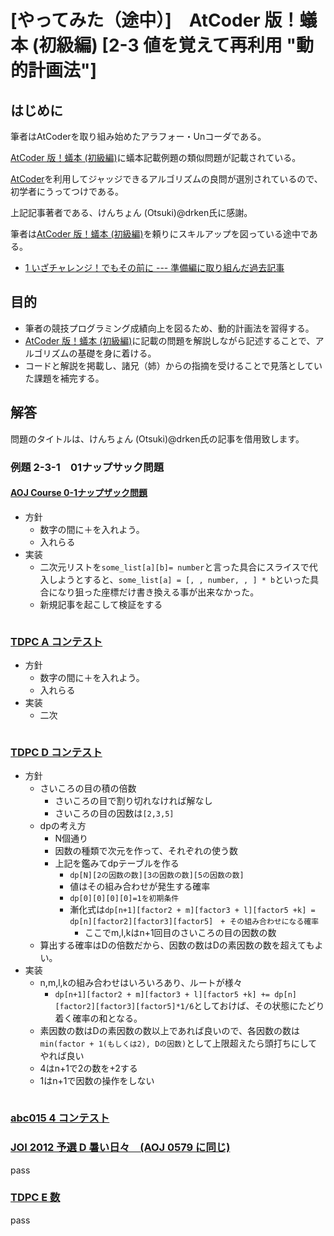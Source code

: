 # [やってみた（途中）]　AtCoder 版！蟻本 (初級編) [2-3 値を覚えて再利用 "動的計画法"]

## はじめに

筆者はAtCoderを取り組み始めたアラフォー・Unコーダである。

[AtCoder 版！蟻本 (初級編)](https://qiita.com/drken/items/e77685614f3c6bf86f44)に蟻本記載例題の類似問題が記載されている。

[AtCoder](https://atcoder.jp/?lang=ja)を利用してジャッジできるアルゴリズムの良問が選別されているので、初学者にうってつけである。

上記記事著者である、けんちょん (Otsuki)@drken氏に感謝。

筆者は[AtCoder 版！蟻本 (初級編)](https://qiita.com/drken/items/e77685614f3c6bf86f44)を頼りにスキルアップを図っている途中である。
* [1 いざチャレンジ！でもその前に --- 準備編に取り組んだ過去記事](https://qiita.com/tagtagtag/items/eaa0655d26cdcbd5202e)


## 目的

* 筆者の競技プログラミング成績向上を図るため、動的計画法を習得する。
* [AtCoder 版！蟻本 (初級編)](https://qiita.com/drken/items/e77685614f3c6bf86f44)に記載の問題を解説しながら記述することで、アルゴリズムの基礎を身に着ける。
* コードと解説を掲載し、諸兄（姉）からの指摘を受けることで見落としていた課題を補完する。

## 解答

問題のタイトルは、けんちょん (Otsuki)@drken氏の記事を借用致します。

### 例題 2-3-1　01ナップサック問題

#### [AOJ Course 0-1ナップザック問題](http://judge.u-aizu.ac.jp/onlinejudge/description.jsp?id=DPL_1_B&lang=jp)

* 方針
  * 数字の間に＋を入れよう。
  * 入れらる
* 実装
  * 二次元リストを`some_list[a][b]= number`と言った具合にスライスで代入しようとすると、`some_list[a] = [, , number, , ] * b`といった具合になり狙った座標だけ書き換える事が出来なかった。
  * 新規記事を起こして検証をする
   

```python

```

### [TDPC A コンテスト](https://atcoder.jp/contests/tdpc/tasks/tdpc_contest)

* 方針
  * 数字の間に＋を入れよう。
  * 入れらる
* 実装
  * 二次

```python

```


### [TDPC D コンテスト](https://atcoder.jp/contests/tdpc/tasks/tdpc_dice)

* 方針
  * さいころの目の積の倍数
    * さいころの目で割り切れなければ解なし
    * さいころの目の因数は`[2,3,5]`
  * dpの考え方
    * N個通り
    * 因数の種類で次元を作って、それぞれの使う数
    * 上記を鑑みてdpテーブルを作る
      * `dp[N][2の因数の数][3の因数の数][5の因数の数]`
      * 値はその組み合わせが発生する確率
      * `dp[0][0][0][0]=1を初期条件`
      * 漸化式は`dp[n+1][factor2 + m][factor3 + l][factor5 +k] = dp[n][factor2][factor3][factor5]　+ その組み合わせになる確率`
        * ここでm,l,kはn+1回目のさいころの目の因数の数
  * 算出する確率はDの倍数だから、因数の数はDの素因数の数を超えてもよい。
* 実装
  * n,m,l,kの組み合わせはいろいろあり、ルートが様々
    * `dp[n+1][factor2 + m][factor3 + l][factor5 +k] += dp[n][factor2][factor3][factor5]*1/6`としておけば、その状態にたどり着く確率の和となる。
  * 素因数の数はDの素因数の数以上であれば良いので、各因数の数は`min(factor + 1(もしくは2), Dの因数)`として上限超えたら頭打ちにしてやれば良い
  * 4はn+1で2の数を+2する
  * 1はn+1で因数の操作をしない

```python

```


### [abc015 4 コンテスト](https://atcoder.jp/contests/abc015/tasks/abc015_4)


### [JOI 2012 予選 D 暑い日々　(AOJ 0579 に同じ) ](https://atcoder.jp/contests/joi2013yo/tasks/joi2013yo_d)

pass

### [TDPC E 数](https://atcoder.jp/contests/tdpc/tasks/tdpc_number)

pass

